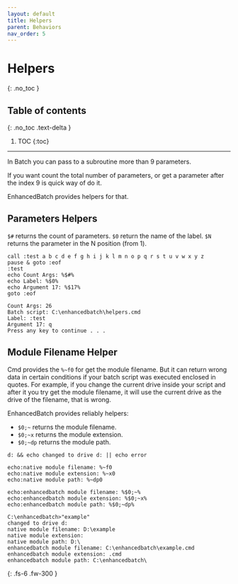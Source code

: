 ```yaml
---
layout: default
title: Helpers
parent: Behaviors
nav_order: 5
---
```


# Helpers
{: .no_toc }

## Table of contents
{: .no_toc .text-delta }

1. TOC
{:toc}

---

In Batch you can pass to a subroutine more than 9 parameters.

If you want count the total number of parameters, or get a parameter after the index 9 is quick way of do it.

EnhancedBatch provides helpers for that.

## Parameters Helpers
`$#` returns the count of parameters.
`$0` return  the name of the label.
`$N` returns the parameter in the N position (from 1).

```
call :test a b c d e f g h i j k l m n o p q r s t u v w x y z
pause & goto :eof
:test
echo Count Args: %$#%
echo Label: %$0%
echo Argument 17: %$17%
goto :eof

Count Args: 26
Batch script: C:\enhancedbatch\helpers.cmd
Label: :test
Argument 17: q
Press any key to continue . . .
```

## Module Filename Helper
Cmd provides the `%~f0` for get the module filename. But it can return wrong data in certain conditions if your batch script was executed enclosed in quotes. For example, if you change the current drive inside your script and after it you try get the module filename, it will use the current drive as the drive of the filename, that is wrong.

EnhancedBatch provides reliably helpers:

- `$0;~` returns the module filename.
- `$0;~x` returns the module extension.
- `$0;~dp` returns the module path.

```
d: && echo changed to drive d: || echo error

echo:native module filename: %~f0
echo:native module extension: %~x0
echo:native module path: %~dp0

echo:enhancedbatch module filename: %$0;~%
echo:enhancedbatch module extension: %$0;~x%
echo:enhancedbatch module path: %$0;~dp%

C:\enhancedbatch>"example"
changed to drive d:
native module filename: D:\example
native module extension:
native module path: D:\
enhancedbatch module filename: C:\enhancedbatch\example.cmd
enhancedbatch module extension: .cmd
enhancedbatch module path: C:\enhancedbatch\
```

{: .fs-6 .fw-300 }

